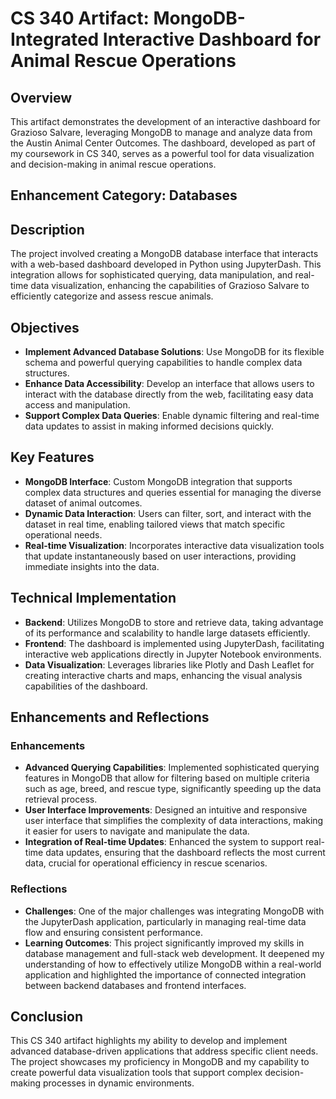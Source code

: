# CS 340 Artifact: MongoDB-Integrated Interactive Dashboard for Animal Rescue Operations

## Overview
This artifact demonstrates the development of an interactive dashboard for Grazioso Salvare, leveraging MongoDB to manage and analyze data from the Austin Animal Center Outcomes. The dashboard, developed as part of my coursework in CS 340, serves as a powerful tool for data visualization and decision-making in animal rescue operations.

## Enhancement Category: Databases

## Description
The project involved creating a MongoDB database interface that interacts with a web-based dashboard developed in Python using JupyterDash. This integration allows for sophisticated querying, data manipulation, and real-time data visualization, enhancing the capabilities of Grazioso Salvare to efficiently categorize and assess rescue animals.

## Objectives
- **Implement Advanced Database Solutions**: Use MongoDB for its flexible schema and powerful querying capabilities to handle complex data structures.
- **Enhance Data Accessibility**: Develop an interface that allows users to interact with the database directly from the web, facilitating easy data access and manipulation.
- **Support Complex Data Queries**: Enable dynamic filtering and real-time data updates to assist in making informed decisions quickly.

## Key Features
- **MongoDB Interface**: Custom MongoDB integration that supports complex data structures and queries essential for managing the diverse dataset of animal outcomes.
- **Dynamic Data Interaction**: Users can filter, sort, and interact with the dataset in real time, enabling tailored views that match specific operational needs.
- **Real-time Visualization**: Incorporates interactive data visualization tools that update instantaneously based on user interactions, providing immediate insights into the data.

## Technical Implementation
- **Backend**: Utilizes MongoDB to store and retrieve data, taking advantage of its performance and scalability to handle large datasets efficiently.
- **Frontend**: The dashboard is implemented using JupyterDash, facilitating interactive web applications directly in Jupyter Notebook environments.
- **Data Visualization**: Leverages libraries like Plotly and Dash Leaflet for creating interactive charts and maps, enhancing the visual analysis capabilities of the dashboard.

## Enhancements and Reflections
### Enhancements
- **Advanced Querying Capabilities**: Implemented sophisticated querying features in MongoDB that allow for filtering based on multiple criteria such as age, breed, and rescue type, significantly speeding up the data retrieval process.
- **User Interface Improvements**: Designed an intuitive and responsive user interface that simplifies the complexity of data interactions, making it easier for users to navigate and manipulate the data.
- **Integration of Real-time Updates**: Enhanced the system to support real-time data updates, ensuring that the dashboard reflects the most current data, crucial for operational efficiency in rescue scenarios.

### Reflections
- **Challenges**: One of the major challenges was integrating MongoDB with the JupyterDash application, particularly in managing real-time data flow and ensuring consistent performance.
- **Learning Outcomes**: This project significantly improved my skills in database management and full-stack web development. It deepened my understanding of how to effectively utilize MongoDB within a real-world application and highlighted the importance of connected integration between backend databases and frontend interfaces.

## Conclusion
This CS 340 artifact highlights my ability to develop and implement advanced database-driven applications that address specific client needs. The project showcases my proficiency in MongoDB and my capability to create powerful data visualization tools that support complex decision-making processes in dynamic environments.

